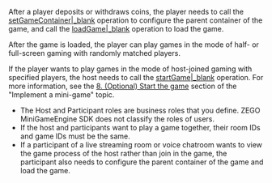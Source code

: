 
After a player deposits or withdraws coins, the player needs to call the [setGameContainer\|_blank](@setGameContainer) operation to configure the parent container of the game, and call the [loadGame\|_blank](@loadGame) operation to load the game.

After the game is loaded, the player can play games in the mode of half- or full-screen gaming with randomly matched players.

If the player wants to play games in the mode of host-joined gaming with specified players, the host needs to call the [startGame\|_blank](@startGame) operation. For more information, see the [8. (Optional) Start the game](!ZegoMiniGameEngine-Implement_mini_games#3_8) section of the "Implement a mini-game" topic.

<div class="mk-warning">

- The Host and Participant roles are business roles that you define. ZEGO MiniGameEngine SDK does not classify the roles of users.
- If the host and participants want to play a game together, their room IDs and game IDs must be the same.
- If a participant of a live streaming room or voice chatroom wants to view the game process of the host rather than join in the game, the participant also needs to configure the parent container of the game and load the game.

</div>



